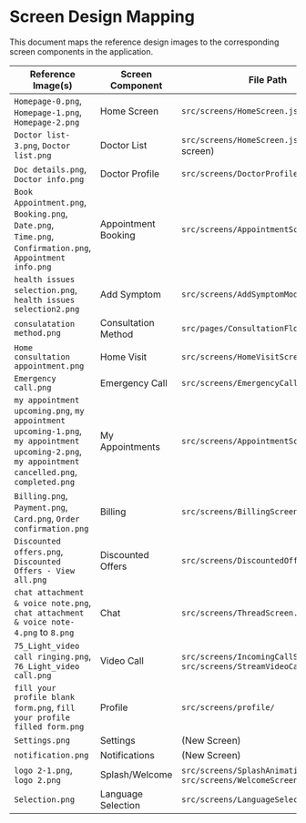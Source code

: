 # Screen Design Mapping

This document maps the reference design images to the corresponding screen components in the application.

| Reference Image(s) | Screen Component | File Path |
| --- | --- | --- |
| `Homepage-0.png`, `Homepage-1.png`, `Homepage-2.png` | Home Screen | `src/screens/HomeScreen.js` |
| `Doctor list-3.png`, `Doctor list.png` | Doctor List | `src/screens/HomeScreen.js` (or new screen) |
| `Doc details.png`, `Doctor info.png` | Doctor Profile | `src/screens/DoctorProfileModal.js` |
| `Book Appointment.png`, `Booking.png`, `Date.png`, `Time.png`, `Confirmation.png`, `Appointment info.png` | Appointment Booking | `src/screens/AppointmentScreen.js` |
| `health issues selection.png`, `health issues selection2.png` | Add Symptom | `src/screens/AddSymptomModal.js` |
| `consulatation method.png` | Consultation Method | `src/pages/ConsultationFlowPage.js` |
| `Home consultation appointment.png` | Home Visit | `src/screens/HomeVisitScreen.js` |
| `Emergency call.png` | Emergency Call | `src/screens/EmergencyCallScreen.js` |
| `my appointment upcoming.png`, `my appointment upcoming-1.png`, `my appointment upcoming-2.png`, `my appointment cancelled.png`, `completed.png` | My Appointments | `src/screens/AppointmentScreen.js` |
| `Billing.png`, `Payment.png`, `Card.png`, `Order confirmation.png` | Billing | `src/screens/BillingScreen.js` |
| `Discounted offers.png`, `Discounted Offers - View all.png` | Discounted Offers | `src/screens/DiscountedOffersScreen.js` |
| `chat attachment & voice note.png`, `chat attachment & voice note-4.png` to `8.png` | Chat | `src/screens/ThreadScreen.js` |
| `75_Light_video call ringing.png`, `76_Light_video call.png` | Video Call | `src/screens/IncomingCallScreen.js`, `src/screens/StreamVideoCallScreen.js` |
| `fill your profile blank form.png`, `fill your profile filled form.png` | Profile | `src/screens/profile/` |
| `Settings.png` | Settings | (New Screen) |
| `notification.png` | Notifications | (New Screen) |
| `logo 2-1.png`, `logo 2.png` | Splash/Welcome | `src/screens/SplashAnimation.js`, `src/screens/WelcomeScreen.js` |
| `Selection.png` | Language Selection | `src/screens/LanguageSelection.js` |
